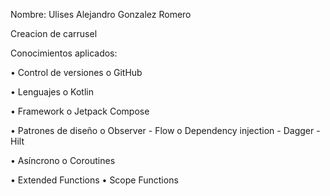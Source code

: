 Nombre: Ulises Alejandro Gonzalez Romero

Creacion de carrusel

Conocimientos aplicados:

• Control de versiones 
o GitHub

• Lenguajes 
o Kotlin

• Framework 
o Jetpack Compose

• Patrones de diseño 
o Observer - Flow
o Dependency injection - Dagger - Hilt

• Asíncrono 
o Coroutines 

• Extended Functions
• Scope Functions
